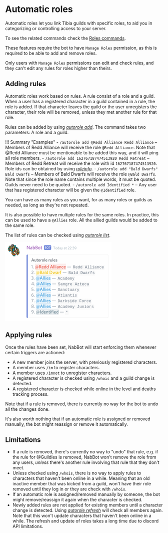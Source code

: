 # Automatic roles
Automatic roles let you link Tibia guilds with specific roles, to aid you in categorizing or controlling access to your server.

To see the related commands check the [Roles commands](../commands/roles.md#autorole).

These features require the bot to have `Manage Roles` permission, as this is required to be able to add and remove roles.

Only users with `Manage Roles` permissions can edit and check rules, and they can't edit any rules for roles higher than theirs.

## Adding rules
Automatic roles work based on rules. A rule consist of a role and a guild.
When a user has a registered character in a guild contained in a rule, the role is added.
If that character leaves the guild or the user unregisters the character, their role will be removed, unless they met another rule for that role.

Rules can be added by using *[autorole add](../commands/roles.md#autorole-add)*. The command takes two parameters: A role and a guild.

!!! Summary "Examples"
    - `/autorole add @Redd Alliance Redd Alliance` – Members of Redd Alliance will receive the role `@Redd Alliance`.
        Note that @Redd Alliance must be mentionable to be added this way, and it will ping all role members.
    - `/autorole add 162767187474513920 Redd Retreat` – Members of Redd Retreat will receive the role with id `162767187474513920`.
        Role ids can be obtained by using *[roleinfo](../commands/roles.md#roleinfo)*.
    - `/autorole add "Bald Dwarfs" Bald Dwarfs` – Members of Bald Dwarfs will receive the role `@Bald Dwarfs`.
        Note that since the role name contains multiple words, it must be quoted. Guilds never need to be quoted.
    - `/autorole add Identified *` – Any user that has registered character will be given the `@Identified` role.
    
You can have as many rules as you want, for as many roles or guilds as needed, as long as they're not repeated.

It is also possible to have multiple rules for the same roles. In practice, this can be used to have a `@Allies` role.
All the allied guilds would be added to the same role.

The list of rules can be checked using *[autorole list](../commands/roles.md#autorole-list)*.

![Example rule list](../assets/images/commands/autorole_list.png)

## Applying rules
Once the rules have been set, NabBot will start enforcing them whenever certain triggers are actioned:

- A new member joins the server, with previously registered characters.
- A member uses `/im` to register characters.
- A member uses `/imnot` to unregister characters.
- A registered character is checked using `/whois` and a guild change is detected.
- A registered character is checked while online in the level and deaths tracking process.

Note that if a rule is removed, there is currently no way for the bot to undo all the changes done.

It's also worth nothing that if an automatic role is assigned or removed manually, the bot might reassign or remove it automatically.

## Limitations
- If a rule is removed, there's currently no way to "undo" that rule, e.g. if the rule for @Guildies is removed,
NabBot won't remove the role from any users, *unless* there's another rule involving that rule that they don't meet.
- Unless checked using `/whois`, there is no way to apply rules to characters that haven't been online in a while.
Meaning that an old inactive member that was kicked from a guild, won't have their role removed until they log in or they are check with `/whois`.
- If an automatic role is assigned/removed manually by someone, the bot might remove/reassign it again when the character is checked.
- Newly added rules are not applied for existing members until a character change is detected.
Using *[autorole refresh](../commands/roles.md#autorole-refresh)* will check all members again.
Note that this won't update characters that haven't been online in a while.
The refresh and update of roles takes a long time due to discord API limitations.